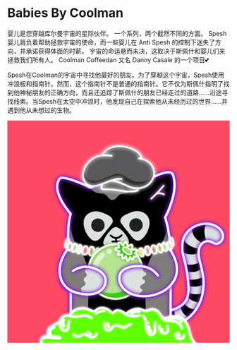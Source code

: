 # Babies By Coolman

婴儿是您穿越库尔曼宇宙的星际伙伴。 一个系列，两个截然不同的方面。 Spesh 婴儿肩负着帮助拯救宇宙的使命，而一些婴儿在 Anti Spesh 的控制下迷失了方向，并承诺获得体面的时薪。 宇宙的命运悬而未决，这取决于斯佩什和婴儿们来拯救我们所有人。 Coolman Coffeedan 又名 Danny Casale 的一个项目💕

Spesh在Coolman的宇宙中寻找他最好的朋友。为了穿越这个宇宙，Spesh使用冲浪板和指南针。然而，这个指南针不是普通的指南针。它不仅为斯佩什指明了找到他神秘朋友的正确方向，而且还追踪了斯佩什的朋友已经走过的道路......沿途寻找线索。当Spesh在太空中冲浪时，他发现自己在探索他从未经历过的世界......并遇到他从未想过的生物。

![nft](unnamed.png)
